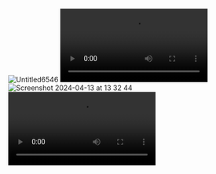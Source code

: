 ![Untitled6546](https://github.com/NikDzub/forev/assets/87159434/788073f4-7781-4138-9765-12da4653ea7a)
<video src="https://github.com/NikDzub/forev/assets/87159434/c5be4067-9247-4fe0-b266-91202f59c87c"></video>
![Screenshot 2024-04-13 at 13 32 44](https://github.com/NikDzub/forev/assets/87159434/d4fb3960-0cbd-4ca4-91de-deb7e747f41c)
<video src="https://github.com/NikDzub/forev/assets/87159434/6bd93d3e-9dd3-4288-a3ec-3b261c5c6ca2"></video>
